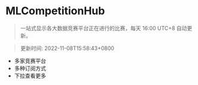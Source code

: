 # MLCompetitionHub

> 一站式显示各大数据竞赛平台正在进行的比赛，每天 16:00 UTC+8 自动更新。
  
> 更新时间: 2022-11-08T15:58:43+0800 

* 多家竞赛平台
* 多种订阅方式
* 下拉查看更多